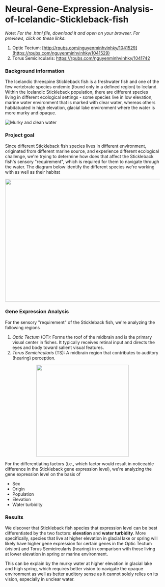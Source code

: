 # Neural-Gene-Expression-Analysis-of-Icelandic-Stickleback-fish

*Note: For the .html file, download it and open on your browser. For previews, click on these links*: 

1. Optic Tectum: [http://rpubs.com/nguyenminhvinhky/1041529](https://rpubs.com/nguyenminhvinhky/1041529)
2. Torus Semicircularis: https://rpubs.com/nguyenminhvinhky/1041742


### Background information
The Icelandic threespine Stickleback fish is a freshwater fish and one of the few vertebrate species endemic (found only in a defined region) to Iceland. Within the Icelandic Stickleback population, there are different species living in different ecological settings - some species live in low elevation, marine water environment that is marked with clear water, whereas others habitatuated in high elevation, glacial lake environment where the water is more murky and opaque.

![Murky and clean water](https://github.com/nguyenminhvinhky/Neural-Gene-Expression-Analysis-of-Icelandic-Stickleback-fish/assets/110079224/798cb7a8-1e5d-44a0-a270-06ff9c0cf147)


### Project goal
Since different Stickleback fish species lives in different environment, originated from different marine source, and experience different ecological challenge, we're trying to determine how does that affect the Stickleback fish's sensory "requirement", which is required for them to navigate through the water. The diagram below identify the different species we're working with as well as their habitat  

<p align = "center">
  <img src = "https://github.com/nguyenminhvinhky/Neural-Gene-Expression-Analysis-of-Icelandic-Stickleback-fish/assets/110079224/bc6b87a5-a214-4453-9087-2f7287097c1a" width = "600" height = "400">
</p>


### Gene Expression Analysis
For the sensory "requirement" of the Stickleback fish, we're analyzing the following regions

1. *Optic Tectum* (OT): Forms the roof of the midbrain and is the primary visual center in fishes. It typically receives retinal input and directs the eyes and body toward salient visual features.
2. *Torus Semicircularis* (TS): A midbrain region that contributes to auditory (hearing) perception.

<p align = "center">
<img src = "https://github.com/nguyenminhvinhky/Neural-Gene-Expression-Analysis-of-Icelandic-Stickleback-fish/assets/110079224/4e782601-4308-4e0e-9fc5-18f09436ba02" width = "300" height = "300">
</p>

For the differentiating factors (i.e., which factor would result in noticeable difference in the Stickleback gene expression level), we're analyzing the gene expression level on the basis of

- Sex  
- Origin  
- Population  
- Elevation 
- Water turbidity


### Results
We discover that Stickleback fish species that expression level can be best differentiated by the two factors: **elevation** and **water turbidity**. More specifically, species that live at higher elevation in glacial lake or spring will likely have higher gene expression for certain genes in the Optic Tectum (vision) and Torus Semicircularis (hearing) in comparison with those living at lower elevation in spring or marine environment. 

This can be explain by the murky water at higher elevation in glacial lake and high spring, which requires better vision to navigate the opaque environment as well as better auditory sense as it cannot solely relies on its vision, especially in unclear water.
